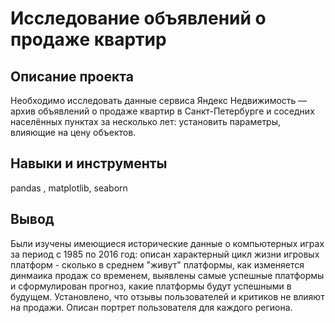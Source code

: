 # Исследование объявлений о продаже квартир

Описание проекта
----------------------------------------------
Необходимо исследовать данные сервиса Яндекс Недвижимость — архив объявлений о продаже квартир в Санкт-Петербурге и соседних населённых пунктах за несколько лет: установить параметры, влияющие на цену объектов. 

Навыки и инструменты
-------------------------------------
pandas , matplotlib, seaborn

Вывод
-------------------------------------
Были изучены имеющиеся исторические данные о компьютерных играх за период с 1985 по 2016 год: описан характерный цикл жизни игровых платформ - сколько в среднем "живут" платформы, как изменяется динмаика продаж
со временем, выявлены самые успешные платформы и сформулирован прогноз, какие платформы будут успешными в будущем. Установлено, что отзывы пользователей и критиков не влияют на продажи. Описан портрет пользователя для каждого региона.

